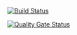 [![Build Status](https://travis-ci.com/Lizazavr/Diplodoc.svg?branch=main)](https://travis-ci.com/Lizazavr/Diplodoc)

[![Quality Gate Status](https://sonarcloud.io/api/project_badges/measure?project=Lizazavr_Diplodoc&metric=alert_status)](https://sonarcloud.io/dashboard?id=Lizazavr_Diplodoc)
